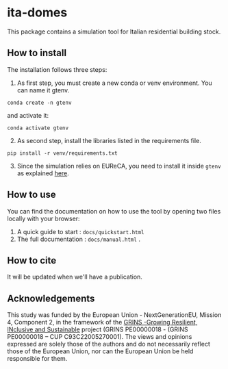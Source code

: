 # ita-domes

This package contains a simulation tool for Italian residential building stock.

## How to install

The installation follows three steps:

1. As first step, you must create a new conda or venv environment. You can name it gtenv.

`conda create -n gtenv`

and activate it:

`conda activate gtenv`

2. As second step, install the libraries listed in the requirements file.

`pip install -r venv/requirements.txt`


3. Since the simulation relies on EUReCA, you need to install it inside `gtenv` as explained [here](https://github.com/BETALAB-team/EUReCA/tree/main).


## How to use

You can find the documentation on how to use the tool by opening two files locally with your browser:
1. A quick guide to start : `docs/quickstart.html` 
2. The full documentation : `docs/manual.html` .

## How to cite

It will be updated when we'll have a publication.


## Acknowledgements

This study was funded by the European Union - NextGenerationEU, Mission 4, Component 2, in the framework of the [GRINS -Growing Resilient, INclusive and Sustainable](https://www.grins.it/) project (GRINS PE00000018 - (GRINS PE00000018 – CUP C93C22005270001). 
The views and opinions expressed are solely those of the authors and do not necessarily reflect those of the European Union, nor can the European Union be held responsible for them.